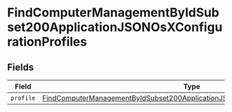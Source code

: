 # FindComputerManagementByIdSubset200ApplicationJSONOsXConfigurationProfiles


## Fields

| Field                                                                                                                                                                                             | Type                                                                                                                                                                                              | Required                                                                                                                                                                                          | Description                                                                                                                                                                                       |
| ------------------------------------------------------------------------------------------------------------------------------------------------------------------------------------------------- | ------------------------------------------------------------------------------------------------------------------------------------------------------------------------------------------------- | ------------------------------------------------------------------------------------------------------------------------------------------------------------------------------------------------- | ------------------------------------------------------------------------------------------------------------------------------------------------------------------------------------------------- |
| `profile`                                                                                                                                                                                         | [FindComputerManagementByIdSubset200ApplicationJSONOsXConfigurationProfilesProfile](../../models/operations/findcomputermanagementbyidsubset200applicationjsonosxconfigurationprofilesprofile.md) | :heavy_minus_sign:                                                                                                                                                                                | N/A                                                                                                                                                                                               |